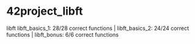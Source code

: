 # 42project_libft
libft
libft_basics_1: 28/28 correct functions | libft_basics_2: 24/24 correct functions | libft_bonus: 6/6 correct functions
